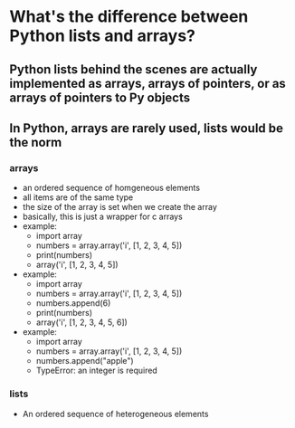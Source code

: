 # What's the difference between Python lists and arrays?

## Python lists behind the scenes are actually implemented as arrays, arrays of pointers, or as arrays of pointers to Py objects

## In Python, arrays are rarely used, lists would be the norm

### arrays
- an ordered sequence of homgeneous elements
- all items are of the same type
- the size of the array is set when we create the array
- basically, this is just a wrapper for c arrays
- example:
    - import array
    - numbers = array.array('i', [1, 2, 3, 4, 5])
    - print(numbers)
    - array('i', [1, 2, 3, 4, 5])
- example:
    - import array
    - numbers = array.array('i', [1, 2, 3, 4, 5])
    - numbers.append(6)
    - print(numbers)
    - array('i', [1, 2, 3, 4, 5, 6])
- example:
    - import array
    - numbers = array.array('i', [1, 2, 3, 4, 5])
    - numbers.append("apple")
    - TypeError: an integer is required

### lists
- An ordered sequence of heterogeneous elements